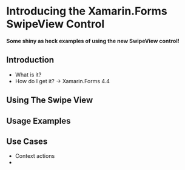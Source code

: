 # Introducing the Xamarin.Forms SwipeView Control
**Some shiny as heck examples of using the new SwipeView control!**

## Introduction

 * What is it?
 * How do I get it? -> Xamarin.Forms 4.4

## Using The Swipe View

###

## Usage Examples

## Use Cases

 * Context actions
 *
